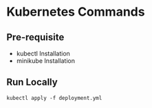 # Kubernetes Commands

## Pre-requisite
- kubectl Installation
- minikube Installation

## Run Locally

`kubectl apply -f deployment.yml`